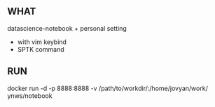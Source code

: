 ## WHAT
datascience-notebook + personal setting

* with vim keybind
* SPTK command

## RUN
docker run -d -p 8888:8888 -v /path/to/workdir/:/home/jovyan/work/ ynws/notebook

